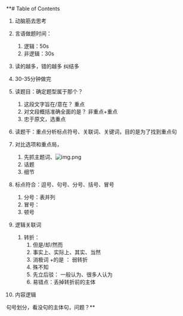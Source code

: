 **# Table of Contents



1. 动脑筋去思考
2. 言语做题时间：
   1. 逻辑：50s
   2. 非逻辑：30s
3. 读的越多，错的越多 纠结多
4. 30-35分钟做完 



1. 读题目：确定题型属于那个？
   1. 这段文字旨在/意在？ 重点
   2. 对文段概括准确全面的是？ 非重点+重点
   3. 忠于原文，选重点
2. 读题干：重点分析标点符号、关联词、关键词，目的是为了找到重点句
3. 对比选项和重点局，
   1. 先抓主题词、![img.png](img.png)
   2. 话题
   3. 细节



1. 标点符合：逗号、句号、分号、括号、冒号
   1. 分号：表并列     
   2. 冒号：
   3. 顿号
2. 逻辑关联词
   1. 转折：
      1. 但是/却/然而
      2. 事实上、实际上、其实、当然
      3. 消极词 +的是 ： 弱转折
      4. 殊不知
      5. 先立后驳： 一般认为、很多人认为
      6. 易错点：丢掉转折前的主体
3. 内容逻辑





句号划分，看没句的主体句，问题？**
